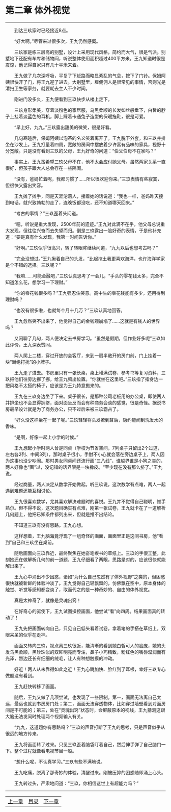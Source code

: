 # 第二章 体外视觉
**************************************************

  到达三玖家时已经接近8点。

  “好大啊。”尽管来过很多次，王九仍然感慨。

  三玖家是栋三层高的别墅，设计上采用现代风格，简约而大气，很是气派。别墅地下还配有车库和储物间，听说整体使用面积超过400平方米。王九知道时很是震惊，他记得自家只有几十平米来着。

  王九做了几次深呼吸，平复了下赶路而略显紊乱的气息，按下了门铃。保姆阿姨很快开了门，将王九迎了进去。大别墅里，雇佣佣人是很常见的事情，否则光是清扫卫生等家务，就要耗去主人不少时间。

  刚进门没多久，王九便看到三玖快步从楼上走下。

  三玖身形柔美，穿着淡粉色的家居服，乌黑柔顺的长发如丝般垂下，白皙的脖子上挂着淡蓝色的耳机，脚上踩着卡通兔子造型的保暖拖鞋，很是可爱。

  “早上好，九九。”三玖露出甜美的微笑，很是好看。

  几句寒暄后，保姆阿姨以泡茶的名义笑着离开了。王九脱下外套，和三玖并排坐在沙发上。王九打量着四周，宽敞的房间中摆放着少许富有品味的家具，视野十分宽敞。只是没有看到三玖的父母，王九好奇的问道：“伯父伯母不在家吗？”

  事实上，王九蛮希望三玖父母不在，他不太会应付她父母。虽然两家关系一直很好，但孩子跟大人总会存在一些隔阂。

  “没有，爸妈忙着呢，我都习惯了……所以很欢迎你来。”三玖表情有些寂寞，但很快又露出笑容。

  王九摊了摊手，同是天涯沦落人，接着她的话说道：“我也一样，爸妈昨天接到电话，就兴致勃勃的走了，连晚饭都没吃，还不知道哪天回来。”

  “考古的事情？”三玖歪着头问道。

  “嗯，听说是重大发现，2500年前的遗迹。”王九对此满不在乎，他父母总说重大发现，但往往兴奋而去失望而归。倒是三玖露出一脸好奇的表情，于是他补充道：“要是真有什么发现，我第一时间告诉你。”

  “好啊。”三玖似乎很高兴，转了转眼眸继续问道，“九九以后也想考古吗？”

  “完全没想过。”王九揪着自己的头发，“比起挖土我更喜欢海洋，也许海洋学家是个不错的选择。三玖呢？”

  “我嘛……可能金融吧，”三玖认真思考了一会儿，“手头的零花钱太多，完全不知道怎么花，想学习一下理财。”

  “你的零花钱很多吗？”王九强忍住笑意。高中生的零花钱能有多少，还用得到理财吗？

  “也没有很多啦，也就每个月十几万？”三玖认真地回答。

  王九忽然笑不出来了，他觉得自己的金钱观崩塌了……这就是有钱人的世界吗？

  又闲聊了几句，两人便决定去书房学习。“虽然是假期，但作业好多呢”三玖如此评价，王九深表赞同。

  两人爬上二楼，穿过开放的会客厅，来到一扇半敞开的房门前，门上挂着一块“谢绝打扰”的小牌子。

  王九走了进去。书房里只有一张长桌，桌上堆满试卷、参考书等复习资料，三玖把他们往旁边挪了挪，给王九腾出位置。“你就坐在这里吧。”三玖指了指身边一把风格不太搭的椅子，应该是为王九特意搬来的。

  王九在三玖身边坐了下来。桌子很长，是那种公司老板用的办公桌，即使两人并排坐也不会显得拥挤，面对面坐反而会有种商务会谈的感觉，很是奇怪。据说书房最早设计就是为了商务办公，只不过后来被三玖霸占了。

  “好久没这样坐在一起了呢。”三玖轻轻将头发撩到耳后，隐约能闻到洗发水的香味。

  “是啊，好像一起上小学的时候。”

  王九想起小学时两人曾是同桌（学校为节省空间，7列桌子只留出2个过道，左右各2列、中间3列），那时桌子很小，手肘不小心就会落在旁边桌子上，两人因为这事也没少吵闹。那时男女同桌间还流行画“三八线”，谁越界谁是小狗之类的，两人好像也“画”过，没记错的话界限是一块橡皮。“至少现在没有那么挤了。”王九说。

  经过商量，两人决定从数学开始做起。听三玖说，这次数学有点难，两人一起遇到难题还能互相讨论。

  王九很喜欢数学，尤其喜欢解决难题时的喜悦。王九并不觉得自己聪明，惟手熟尔。但不得不说，这次题目确实有点难，刚第一张试卷，王九就卡在了一道解析几何题上，他把已知条件都列出来，但就是推不出结论。

  不知道三玖有没有思路。王九心想。

  这样想着，王九脑海竟浮现了一组奇怪的画面，画面里正是这间书房，他“看到”自己和三玖坐在桌前。

  随后画面向三玖靠近，最终聚焦在她奋笔疾书的草纸上。三玖的字很工整，此刻她还在做解析几何的前一道题，王九仔细看了两眼，思路是对的，应该很快就能解出来了。

  王九心中涌出不少困惑，诸如“为什么自己忽然有了体外视野”之类的，但困惑很快就被新鲜的体验冲淡了。王九觉得自己轻飘飘的，仿佛飘在空中，原本身体的触觉、听觉等感知都变淡了，取而代之的是一种奇妙的、自由的体外视觉。

  真是太神奇了，就像是灵魂出窍！

  在好奇心的驱使下，王九试图操控画面，他尝试“看”向四周。结果画面真的转动了！

  王九先把画面转向自己，只见自己低头看着试卷，拿着笔的手搭在草纸上，双眼呆呆的似乎在走神。

  画面又转向三玖，视点离三玖很近，能清晰的看到她白皙可人的脸庞，她的头发乌黑柔顺，黑珍珠似的双眸明亮而专注，鼻子小巧精致，粉红色的嘴唇湿润而有光泽，唇边还长有细细的绒毛，让人有种想触摸的冲动。

  好近！两人从未靠得如此之近！王九心跳加快、脸红到了耳根，幸好三玖专心做题没有看到。

  王九赶快转移了画面。

  随后，王九又做了几项尝试，也发现了一些限制。第一，画面无法离自己太远，最远也就到书房房门处；第二，画面无法穿透物体，比如穿过墙壁看到对面房间是不可能的；第三，处在“灵魂出窍”状态时，会屏蔽原本的视线，王九猜测这跟大脑无法发同时处理两个视频输入有关。

  “九九，这道题你有思路吗？”三玖的声音打断了王九的思考，只是声音似乎从很远的地方传来。

  王九将画面转了过来。只见三玖歪着脑袋盯着自己，然后伸手弹了自己脑门一下。整个过程就像看电视节目一般。

  “想什么呢，不认真学习。”三玖有些不满地说。

  王九吃痛，脱离了那奇妙的体验，清醒过来。刚被压抑的困惑随即涌上心头。

  王九转过头，严肃地问道：“三玖，你相信这世上有超能力吗？”

**************************************************

| | | |
|:-:|:-:|:-:|
|[上一章](001)|[目录](../index)|[下一章](003)|
